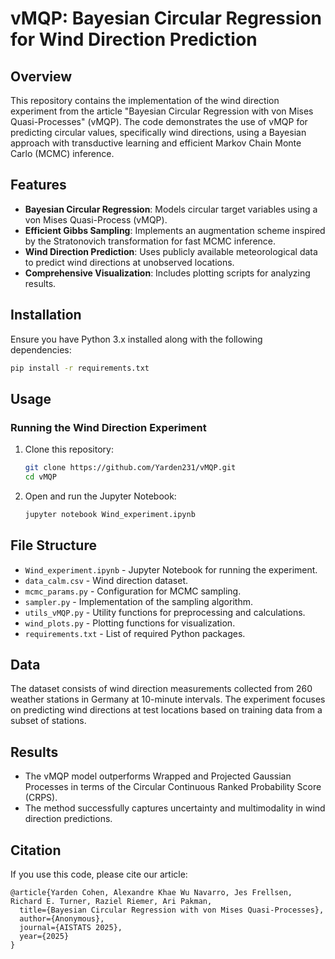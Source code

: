 # vMQP: Bayesian Circular Regression for Wind Direction Prediction

## Overview

This repository contains the implementation of the wind direction experiment from the article "Bayesian Circular Regression with von Mises Quasi-Processes" (vMQP). The code demonstrates the use of vMQP for predicting circular values, specifically wind directions, using a Bayesian approach with transductive learning and efficient Markov Chain Monte Carlo (MCMC) inference.

## Features

- **Bayesian Circular Regression**: Models circular target variables using a von Mises Quasi-Process (vMQP).
- **Efficient Gibbs Sampling**: Implements an augmentation scheme inspired by the Stratonovich transformation for fast MCMC inference.
- **Wind Direction Prediction**: Uses publicly available meteorological data to predict wind directions at unobserved locations.
- **Comprehensive Visualization**: Includes plotting scripts for analyzing results.

## Installation

Ensure you have Python 3.x installed along with the following dependencies:

```sh
pip install -r requirements.txt 
```


## Usage

### Running the Wind Direction Experiment

1. Clone this repository:
   ```sh
   git clone https://github.com/Yarden231/vMQP.git
   cd vMQP
   ```
2. Open and run the Jupyter Notebook:
   ```sh
   jupyter notebook Wind_experiment.ipynb
   ```

## File Structure

- `Wind_experiment.ipynb` - Jupyter Notebook for running the experiment.
- `data_calm.csv` - Wind direction dataset.
- `mcmc_params.py` - Configuration for MCMC sampling.
- `sampler.py` - Implementation of the sampling algorithm.
- `utils_vMQP.py` - Utility functions for preprocessing and calculations.
- `wind_plots.py` - Plotting functions for visualization.
- `requirements.txt` - List of required Python packages.

## Data

The dataset consists of wind direction measurements collected from 260 weather stations in Germany at 10-minute intervals. The experiment focuses on predicting wind directions at test locations based on training data from a subset of stations.

## Results

- The vMQP model outperforms Wrapped and Projected Gaussian Processes in terms of the Circular Continuous Ranked Probability Score (CRPS).
- The method successfully captures uncertainty and multimodality in wind direction predictions.


## Citation

If you use this code, please cite our article:

```
@article{Yarden Cohen, Alexandre Khae Wu Navarro, Jes Frellsen, Richard E. Turner, Raziel Riemer, Ari Pakman,
  title={Bayesian Circular Regression with von Mises Quasi-Processes},
  author={Anonymous},
  journal={AISTATS 2025},
  year={2025}
}
```




